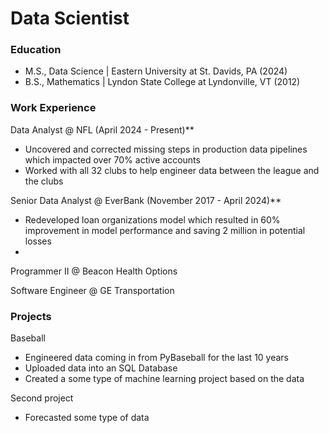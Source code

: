 # Data Scientist

### Education
- M.S., Data Science | Eastern University at St. Davids, PA (2024)
- B.S., Mathematics | Lyndon State College at Lyndonville, VT (2012)

### Work Experience
Data Analyst @ NFL (April 2024 - Present)**
- Uncovered and corrected missing steps in production data pipelines which impacted over 70% active accounts
- Worked with all 32 clubs to help engineer data between the league and the clubs

Senior Data Analyst @ EverBank (November 2017 - April 2024)**
- Redeveloped loan organizations model which resulted in 60% improvement in model performance and saving 2 million in potential losses
- 

Programmer II @ Beacon Health Options

Software Engineer @ GE Transportation

### Projects
Baseball 
- Engineered data coming in from PyBaseball for the last 10 years
- Uploaded data into an SQL Database
- Created a some type of machine learning project based on the data

Second project
- Forecasted some type of data







